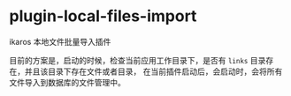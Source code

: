 # plugin-local-files-import
ikaros 本地文件批量导入插件

目前的方案是，启动的时候，检查当前应用工作目录下，是否有 `links` 目录存在，并且该目录下存在文件或者目录，
在当前插件启动后，会启动时，会将所有文件导入到数据库的文件管理中。
